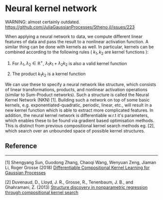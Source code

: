 # Neural kernel network

WARNING: almost certainly outdated.
https://github.com/JuliaGaussianProcesses/Stheno.jl/issues/223

When applying a neural network to data, we compute different linear features of data and pass the result to a nonlinear
activation function. A similar thing can be done with kernels as well. In particular, kernels can be combined according to the following rules ( $k_1,\,k_2$ are kernel functions ):

1. For $\lambda_1,\,\lambda_2\in\mathbb{R}^+$, $\lambda_1 k_1+\lambda_2 k_2$ is also a valid kernel function

2. The product $k_1k_2$ is a kernel function

We can use these to specify a neural network like structure, which consists of linear transformations, products, and nonlinear activation operations (similar to Sum-Product networks). Such a structure is called the Neural Kernel Network (NKN) [1]. Building such a network on top of some basic kernels, e.g. exponentiated-quadratic, periodic, linear, etc., will result in a new kernel function which is able to extract more complicated features. In addition, the neural kernel network is differentiable w.r.t it's parameters, which enables these to be found via gradient based optimisation methods. This is distinct from previous compositional kernel search methods eg. [2], which search over an unbounded space of possible kernel structures.

## Reference
---
[1] Shengyang Sun, Guodong Zhang, Chaoqi Wang, Wenyuan Zeng, Jiaman Li, Roger Grosse (2018) [Differentiable Compositional Kernel Learning for Gaussian Processes](https://arxiv.org/pdf/1806.04326.pdf)

[2] Duvenaud, D., Lloyd, J. R., Grosse, R., Tenenbaum, J. B., and Ghahramani, Z. (2013) [Structure discovery in nonparametric regression through compositional kernel search](https://arxiv.org/abs/1302.4922)

